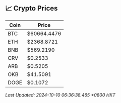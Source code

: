 ## 📈 Crypto Prices

| Coin | Price |
| ---- | ----- |
| BTC | $60664.4476 |
| ETH | $2368.8721 |
| BNB | $569.2190 |
| CRV | $0.2533 |
| ARB | $0.5205 |
| OKB | $41.5091 |
| DOGE | $0.1072 |

_Last Updated: 2024-10-10 06:36:38.465 +0800 HKT_